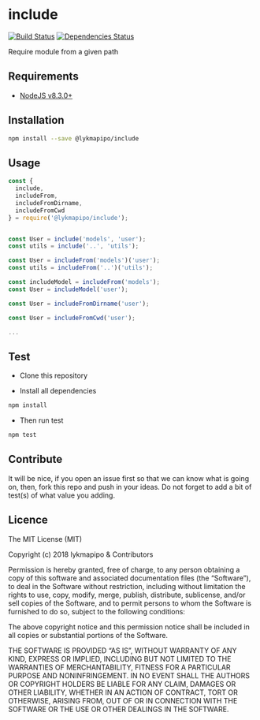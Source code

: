 # include

[![Build Status](https://travis-ci.org/lykmapipo/include.svg?branch=master)](https://travis-ci.org/lykmapipo/include)
[![Dependencies Status](https://david-dm.org/lykmapipo/include.svg?style=flat-square)](https://david-dm.org/lykmapipo/include)

Require module from a given path

## Requirements

- [NodeJS v8.3.0+](https://nodejs.org)

## Installation

```sh
npm install --save @lykmapipo/include
```

## Usage

```js
const {
  include,
  includeFrom,
  includeFromDirname,
  includeFromCwd
} = require('@lykmapipo/include');


const User = include('models', 'user');
const utils = include('..', 'utils');

const User = includeFrom('models')('user');
const utils = includeFrom('..')('utils');

const includeModel = includeFrom('models');
const User = includeModel('user');

const User = includeFromDirname('user');

const User = includeFromCwd('user');

...

```

## Test

- Clone this repository

- Install all dependencies

```sh
npm install
```

- Then run test

```sh
npm test
```

## Contribute

It will be nice, if you open an issue first so that we can know what is going on, then, fork this repo and push in your ideas. Do not forget to add a bit of test(s) of what value you adding.

## Licence

The MIT License (MIT)

Copyright (c) 2018 lykmapipo & Contributors

Permission is hereby granted, free of charge, to any person obtaining a copy of this software and associated documentation files (the “Software”), to deal in the Software without restriction, including without limitation the rights to use, copy, modify, merge, publish, distribute, sublicense, and/or sell copies of the Software, and to permit persons to whom the Software is furnished to do so, subject to the following conditions:

The above copyright notice and this permission notice shall be included in all copies or substantial portions of the Software.

THE SOFTWARE IS PROVIDED “AS IS”, WITHOUT WARRANTY OF ANY KIND, EXPRESS OR IMPLIED, INCLUDING BUT NOT LIMITED TO THE WARRANTIES OF MERCHANTABILITY, FITNESS FOR A PARTICULAR PURPOSE AND NONINFRINGEMENT. IN NO EVENT SHALL THE AUTHORS OR COPYRIGHT HOLDERS BE LIABLE FOR ANY CLAIM, DAMAGES OR OTHER LIABILITY, WHETHER IN AN ACTION OF CONTRACT, TORT OR OTHERWISE, ARISING FROM, OUT OF OR IN CONNECTION WITH THE SOFTWARE OR THE USE OR OTHER DEALINGS IN THE SOFTWARE.
